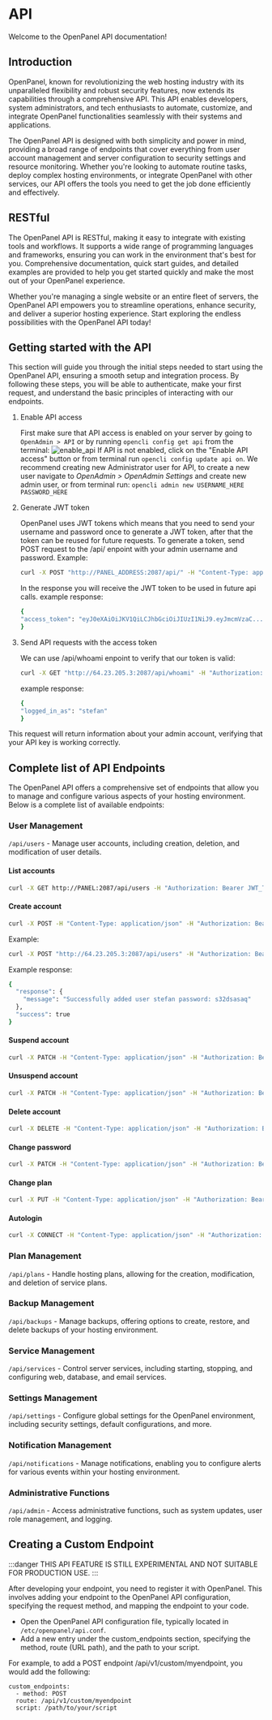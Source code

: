 # API

Welcome to the OpenPanel API documentation!

## Introduction

OpenPanel, known for revolutionizing the web hosting industry with its unparalleled flexibility and robust security features, now extends its capabilities through a comprehensive API. This API enables developers, system administrators, and tech enthusiasts to automate, customize, and integrate OpenPanel functionalities seamlessly with their systems and applications.

The OpenPanel API is designed with both simplicity and power in mind, providing a broad range of endpoints that cover everything from user account management and server configuration to security settings and resource monitoring. Whether you're looking to automate routine tasks, deploy complex hosting environments, or integrate OpenPanel with other services, our API offers the tools you need to get the job done efficiently and effectively.


## RESTful

The OpenPanel API is RESTful, making it easy to integrate with existing tools and workflows. It supports a wide range of programming languages and frameworks, ensuring you can work in the environment that's best for you. Comprehensive documentation, quick start guides, and detailed examples are provided to help you get started quickly and make the most out of your OpenPanel experience.

Whether you're managing a single website or an entire fleet of servers, the OpenPanel API empowers you to streamline operations, enhance security, and deliver a superior hosting experience. Start exploring the endless possibilities with the OpenPanel API today!

## Getting started with the API

This section will guide you through the initial steps needed to start using the OpenPanel API, ensuring a smooth setup and integration process. By following these steps, you will be able to authenticate, make your first request, and understand the basic principles of interacting with our endpoints.

1. Enable API access

   First make sure that API access is enabled on your server by going to `OpenAdmin > API` or by running `opencli config get api` from the terminal:
   ![enable_api](https://i.postimg.cc/L6vwMQ4t/image.png)
   If API is not enabled, click on the "Enable API access" button or from terminal run `opencli config update api on`.
   We recommend creating new Administrator user for API, to create a new user navigate to *OpenAdmin > OpenAdmin Settings* and create new admin user, or from terminal run: `opencli admin new USERNAME_HERE PASSWORD_HERE`

3. Generate JWT token
   
   OpenPanel uses JWT tokens which means that you need to send your username and password once to generate a JWT token, after that the token can be reused for future requests.
   To generate a token, send POST request to the /api/ enpoint with your admin username and password. Example:
   ```bash
   curl -X POST "http://PANEL_ADDRESS:2087/api/" -H "Content-Type: application/json" -d '{"username":"stefan","password":"megamind728"}'
   ```
   In the response you will receive the JWT token to be used in future api calls. example response:
   ```bash
   {
   "access_token": "eyJ0eXAiOiJKV1QiLCJhbGciOiJIUzI1NiJ9.eyJmcmVzaC.....PvCboDVHkJ1rTerBns"
   }
   ```

4. Send API requests with the access token

   We can use /api/whoami enpoint to verify that our token is valid:
   ```bash
   curl -X GET "http://64.23.205.3:2087/api/whoami" -H "Authorization: Bearer eyJ0eXAiOiJKV1QiLCJhbGciOiJIUzI1NiJ9.eyJmcmVzaCI6ZmFsc2U...kJ1rTerBns"
   ```
   example response:
   ```bash
   {
   "logged_in_as": "stefan"
   }
   ```
  This request will return information about your admin account, verifying that your API key is working correctly.


## Complete list of API Endpoints

The OpenPanel API offers a comprehensive set of endpoints that allow you to manage and configure various aspects of your hosting environment. Below is a complete list of available endpoints:

### User Management
`/api/users` - Manage user accounts, including creation, deletion, and modification of user details.


#### List accounts

```bash
curl -X GET http://PANEL:2087/api/users -H "Authorization: Bearer JWT_TOKEN_HERE"
```

#### Create account

```bash
curl -X POST -H "Content-Type: application/json" -H "Authorization: Bearer JWT_TOKEN_HERE" -d '{"email": "EMAIL_HERE", "username": "USERNAME_HERE", "password": "PASSWORD_HERE", "plan_id": "PLAN_ID_HERE"}' http://PANEL:2087/api/users
```

Example: 
```bash
curl -X POST "http://64.23.205.3:2087/api/users" -H "Authorization: Bearer eyJ0eXAiOiJKV1QiLCJhbGcBns" -H "Content-Type: application/json" -d '{"username":"stefan","password":"s32dsasaq","email":"stefan@pejcic.rs","plan_id":"1"}'
```
Example response:
```bash
{
  "response": {
    "message": "Successfully added user stefan password: s32dsasaq"
  },
  "success": true
}
```

#### Suspend account

```bash
curl -X PATCH -H "Content-Type: application/json" -H "Authorization: Bearer JWT_TOKEN_HERE" -d '{"action": "suspend"}' http://PANEL:2087/api/users/USERNAME_HERE
```

#### Unsuspend account

```bash
curl -X PATCH -H "Content-Type: application/json" -H "Authorization: Bearer JWT_TOKEN_HERE" -d '{"action": "unsuspend"}' http://PANEL:2087/api/users/USERNAME_HERE
```

#### Delete account

```bash
curl -X DELETE -H "Content-Type: application/json" -H "Authorization: Bearer JWT_TOKEN_HERE" http://PANEL:2087/api/users/USERNAME_HERE
```

#### Change password

```bash
curl -X PATCH -H "Content-Type: application/json" -H "Authorization: Bearer JWT_TOKEN_HERE" -d '{"password": "NEW_PASSWORD_HERE"}' http://PANEL:2087/api/users/USERNAME_HERE
```

#### Change plan

```bash
curl -X PUT -H "Content-Type: application/json" -H "Authorization: Bearer JWT_TOKEN_HERE" -d '{"plan_id": "PLAN_ID_HERE"}' http://PANEL:2087/api/users/USERNAME_HERE
```

#### Autologin

```bash
curl -X CONNECT -H "Content-Type: application/json" -H "Authorization: Bearer JWT_TOKEN_HERE" http://PANEL:2087/api/users/USERNAME_HERE
```

### Plan Management
`/api/plans` - Handle hosting plans, allowing for the creation, modification, and deletion of service plans.

### Backup Management
`/api/backups` - Manage backups, offering options to create, restore, and delete backups of your hosting environment.

### Service Management
`/api/services` - Control server services, including starting, stopping, and configuring web, database, and email services.

### Settings Management
`/api/settings` - Configure global settings for the OpenPanel environment, including security settings, default configurations, and more.

### Notification Management
`/api/notifications` - Manage notifications, enabling you to configure alerts for various events within your hosting environment.

### Administrative Functions
`/api/admin` - Access administrative functions, such as system updates, user role management, and logging.



## Creating a Custom Endpoint

:::danger
THIS API FEATURE IS STILL EXPERIMENTAL AND NOT SUITABLE FOR PRODUCTION USE.
:::

After developing your endpoint, you need to register it with OpenPanel. This involves adding your endpoint to the OpenPanel API configuration, specifying the request method, and mapping the endpoint to your code.

- Open the OpenPanel API configuration file, typically located in `/etc/openpanel/api.conf`.
- Add a new entry under the custom_endpoints section, specifying the method, route (URL path), and the path to your script.

For example, to add a POST endpoint /api/v1/custom/myendpoint, you would add the following:
```
custom_endpoints:
  - method: POST
  route: /api/v1/custom/myendpoint
  script: /path/to/your/script
```
